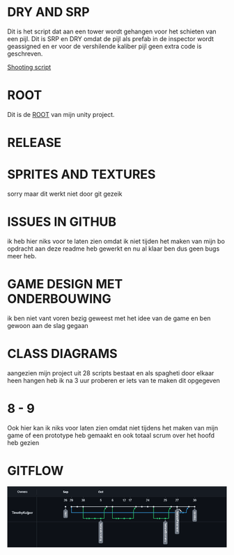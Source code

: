 # DRY AND SRP

Dit is het script dat aan een tower wordt gehangen voor het schieten van een pijl. Dit is SRP en DRY omdat de pijl als prefab in de inspector wordt geassigned en er voor de vershilende kaliber pijl geen extra code is geschreven.

[Shooting script](WatchtowerWarriors\Assets\Scripts\Tower\Shooting\Shoot.cs)


# ROOT

Dit is de [ROOT](WatchtowerWarriors) van mijn unity project.


# RELEASE




# SPRITES AND TEXTURES

sorry maar dit werkt niet door git gezeik 


# ISSUES IN GITHUB

ik heb hier niks voor te laten zien omdat ik niet tijden het maken van mijn bo opdracht aan deze readme heb gewerkt en nu al klaar ben dus geen bugs meer heb.


# GAME DESIGN MET ONDERBOUWING

ik ben niet vant voren bezig geweest met het idee van de game en ben gewoon aan de slag gegaan


# CLASS DIAGRAMS


aangezien mijn project uit 28 scripts bestaat en als spagheti door elkaar heen hangen heb ik na 3 uur proberen er iets van te maken dit opgegeven


# 8 - 9 

Ook hier kan ik niks voor laten zien omdat niet tijdens het maken van mijn game of een prototype heb gemaakt en ook totaal scrum over het hoofd heb gezien


# GITFLOW 

![](Visuals/NetworkGraph.png)